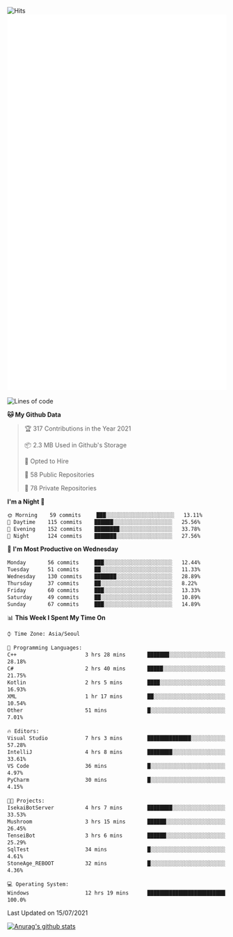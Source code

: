 ![Hits](https://hits.seeyoufarm.com/api/count/incr/badge.svg?url=https%3A%2F%2Fgithub.com%2Fkokose1234&count_bg=%2379C83D&title_bg=%23555555&icon=apple.svg&icon_color=%23E7E7E7&title=hits&edge_flat=false)
<br/>
![Metrics](https://github.com/kokose1234/kokose1234/blob/main/github-metrics.svg)

<!--START_SECTION:waka-->
![Lines of code](https://img.shields.io/badge/From%20Hello%20World%20I%27ve%20Written-13.1%20million%20lines%20of%20code-blue)

**🐱 My Github Data** 

> 🏆 317 Contributions in the Year 2021
 > 
> 📦 2.3 MB Used in Github's Storage 
 > 
> 💼 Opted to Hire
 > 
> 📜 58 Public Repositories 
 > 
> 🔑 78 Private Repositories  
 > 
**I'm a Night 🦉** 

```text
🌞 Morning    59 commits     ███░░░░░░░░░░░░░░░░░░░░░░   13.11% 
🌆 Daytime    115 commits    ██████░░░░░░░░░░░░░░░░░░░   25.56% 
🌃 Evening    152 commits    ████████░░░░░░░░░░░░░░░░░   33.78% 
🌙 Night      124 commits    ███████░░░░░░░░░░░░░░░░░░   27.56%

```
📅 **I'm Most Productive on Wednesday** 

```text
Monday       56 commits     ███░░░░░░░░░░░░░░░░░░░░░░   12.44% 
Tuesday      51 commits     ██░░░░░░░░░░░░░░░░░░░░░░░   11.33% 
Wednesday    130 commits    ███████░░░░░░░░░░░░░░░░░░   28.89% 
Thursday     37 commits     ██░░░░░░░░░░░░░░░░░░░░░░░   8.22% 
Friday       60 commits     ███░░░░░░░░░░░░░░░░░░░░░░   13.33% 
Saturday     49 commits     ██░░░░░░░░░░░░░░░░░░░░░░░   10.89% 
Sunday       67 commits     ███░░░░░░░░░░░░░░░░░░░░░░   14.89%

```


📊 **This Week I Spent My Time On** 

```text
⌚︎ Time Zone: Asia/Seoul

💬 Programming Languages: 
C++                      3 hrs 28 mins       ███████░░░░░░░░░░░░░░░░░░   28.18% 
C#                       2 hrs 40 mins       █████░░░░░░░░░░░░░░░░░░░░   21.75% 
Kotlin                   2 hrs 5 mins        ████░░░░░░░░░░░░░░░░░░░░░   16.93% 
XML                      1 hr 17 mins        ██░░░░░░░░░░░░░░░░░░░░░░░   10.54% 
Other                    51 mins             █░░░░░░░░░░░░░░░░░░░░░░░░   7.01%

🔥 Editors: 
Visual Studio            7 hrs 3 mins        ██████████████░░░░░░░░░░░   57.28% 
IntelliJ                 4 hrs 8 mins        ████████░░░░░░░░░░░░░░░░░   33.61% 
VS Code                  36 mins             █░░░░░░░░░░░░░░░░░░░░░░░░   4.97% 
PyCharm                  30 mins             █░░░░░░░░░░░░░░░░░░░░░░░░   4.15%

🐱‍💻 Projects: 
IsekaiBotServer          4 hrs 7 mins        ████████░░░░░░░░░░░░░░░░░   33.53% 
Mushroom                 3 hrs 15 mins       ██████░░░░░░░░░░░░░░░░░░░   26.45% 
TenseiBot                3 hrs 6 mins        ██████░░░░░░░░░░░░░░░░░░░   25.29% 
SqlTest                  34 mins             █░░░░░░░░░░░░░░░░░░░░░░░░   4.61% 
StoneAge_REBOOT          32 mins             █░░░░░░░░░░░░░░░░░░░░░░░░   4.36%

💻 Operating System: 
Windows                  12 hrs 19 mins      █████████████████████████   100.0%

```


 Last Updated on 15/07/2021
<!--END_SECTION:waka-->

[![Anurag's github stats](https://github-readme-stats.vercel.app/api?username=kokose1234&theme=dracula)](https://github.com/anuraghazra/github-readme-stats)



	

